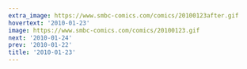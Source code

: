 ```yaml
---
extra_image: https://www.smbc-comics.com/comics/20100123after.gif
hovertext: '2010-01-23'
image: https://www.smbc-comics.com/comics/20100123.gif
next: '2010-01-24'
prev: '2010-01-22'
title: '2010-01-23'
---
```

